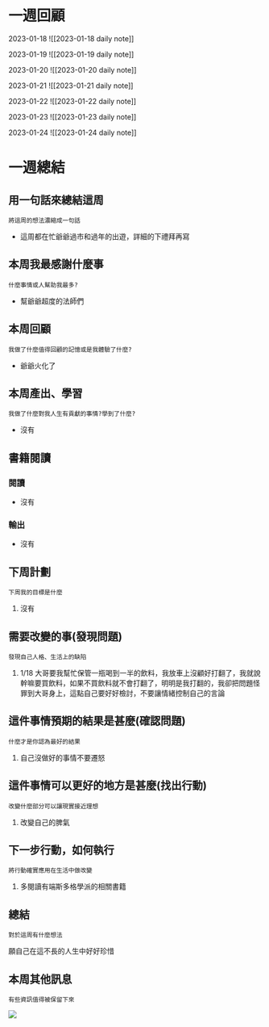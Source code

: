 # 一週回顧
2023-01-18
![[2023-01-18 daily note]]

2023-01-19
![[2023-01-19 daily note]]

2023-01-20
![[2023-01-20 daily note]]

2023-01-21
![[2023-01-21 daily note]]

2023-01-22
![[2023-01-22 daily note]]

2023-01-23
![[2023-01-23 daily note]]

2023-01-24
![[2023-01-24 daily note]]

# 一週總結
## 用一句話來總結這周
```note-brown
將這周的想法濃縮成一句話
```
- 這周都在忙爺爺過市和過年的出遊，詳細的下禮拜再寫

## 本周我最感謝什麼事
```note-brown
什麼事情或人幫助我最多?
```
- 幫爺爺超度的法師們

## 本周回顧
```note-brown
我做了什麼值得回顧的記憶或是我體驗了什麼?
```
- 爺爺火化了

## 本周產出、學習
```note-brown
我做了什麼對我人生有貢獻的事情?學到了什麼?
```
- 沒有

## 書籍閱讀
### 閱讀
- 沒有

### 輸出
- 沒有

## 下周計劃
```note-brown
下周我的目標是什麼
```
1. 沒有

## 需要改變的事(發現問題)
```note-brown
發現自己人格、生活上的缺陷
```
1. 1/18 大哥要我幫忙保管一瓶喝到一半的飲料，我放車上沒顧好打翻了，我就說幹嘛要買飲料，如果不買飲料就不會打翻了，明明是我打翻的，我卻把問題怪罪到大哥身上，這點自己要好好檢討，不要讓情緒控制自己的言論

## 這件事情預期的結果是甚麼(確認問題)
```note-brown
什麼才是你認為最好的結果
```
1. 自己沒做好的事情不要遷怒

## 這件事情可以更好的地方是甚麼(找出行動)
```note-brown
改變什麼部分可以讓現實接近理想
```
1. 改變自己的脾氣

 ## 下一步行動，如何執行
 ```note-brown
將行動確實應用在生活中做改變
```
1. 多閱讀有端斯多格學派的相關書籍

## 總結
 ```note-brown
對於這周有什麼想法
```
願自己在這不長的人生中好好珍惜

## 本周其他訊息
 ```note-brown
有些資訊值得被保留下來
```

![](app://local/C:/Users/sssss/OneDrive/Desktop/obsidian/zettelkasten/zettelkasten/Extras/Media/image/Pasted%20image%2020230119182342.png?1674123822221)